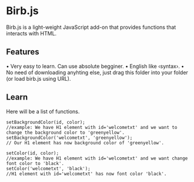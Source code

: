 # Birb.js
Birb.js is a light-weight JavaScript add-on that provides functions that interacts with HTML.

## Features
• Very easy to learn. Can use absolute begginer.
• English like ‹syntax›.
• No need of downloading anyhting else, just drag this folder into your folder (or load birb.js using URL).


## Learn
Here will be a list of functions.

```
setBackgroundColor(id, color);
//example: We have H1 element with id='welcometxt' and we want to change the background color to 'greenyellow'.
setBackgroundColor('welcometxt', 'greenyellow');
// Our H1 element has now background color of 'greenyellow'.
```
```
setColor(id, color);
//example: We have H1 element with id='welcometxt' and we want change font color to 'black'.
setColor('welcometxt', 'black');
//H1 element with id='welcometxt' has now font color 'black'.